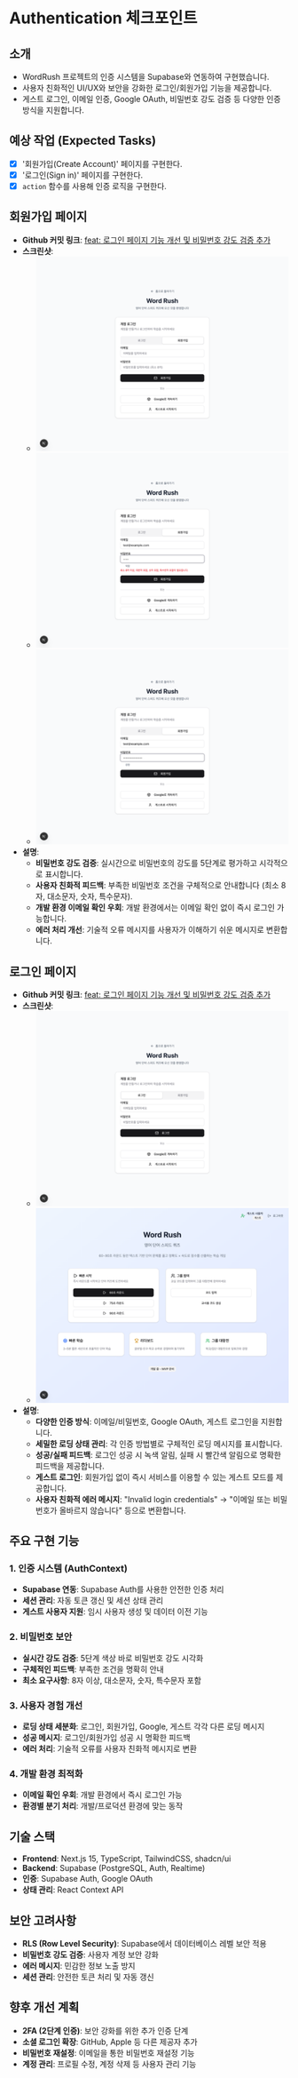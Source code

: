 # Authentication 체크포인트

## 소개

- WordRush 프로젝트의 인증 시스템을 Supabase와 연동하여 구현했습니다.
- 사용자 친화적인 UI/UX와 보안을 강화한 로그인/회원가입 기능을 제공합니다.
- 게스트 로그인, 이메일 인증, Google OAuth, 비밀번호 강도 검증 등 다양한 인증 방식을 지원합니다.

## 예상 작업 (Expected Tasks)

- [x] '회원가입(Create Account)' 페이지를 구현한다.
- [x] '로그인(Sign in)' 페이지를 구현한다.
- [x] `action` 함수를 사용해 인증 로직을 구현한다.

## 회원가입 페이지

- **Github 커밋 링크**: [feat: 로그인 페이지 기능 개선 및 비밀번호 강도 검증 추가](https://github.com/lips85/makers-second/commit/990b388be2b9a73c94bb0ac2f907af3c93f8ee47)
- **스크린샷**:
  - ![회원가입 탭](./signup-tab.png)
  - ![비밀번호 강도 검증 - 약함](./password-strength-weak.png)
  - ![비밀번호 강도 검증 - 강함](./password-strength-strong.png)
- **설명**:
  - **비밀번호 강도 검증**: 실시간으로 비밀번호의 강도를 5단계로 평가하고 시각적으로 표시합니다.
  - **사용자 친화적 피드백**: 부족한 비밀번호 조건을 구체적으로 안내합니다 (최소 8자, 대소문자, 숫자, 특수문자).
  - **개발 환경 이메일 확인 우회**: 개발 환경에서는 이메일 확인 없이 즉시 로그인 가능합니다.
  - **에러 처리 개선**: 기술적 오류 메시지를 사용자가 이해하기 쉬운 메시지로 변환합니다.

## 로그인 페이지

- **Github 커밋 링크**: [feat: 로그인 페이지 기능 개선 및 비밀번호 강도 검증 추가](https://github.com/lips85/makers-second/commit/990b388be2b9a73c94bb0ac2f907af3c93f8ee47)
- **스크린샷**:
  - ![로그인 페이지 메인](./login-page-main.png)
  - ![게스트 로그인 성공](./guest-login-success.png)
- **설명**:
  - **다양한 인증 방식**: 이메일/비밀번호, Google OAuth, 게스트 로그인을 지원합니다.
  - **세밀한 로딩 상태 관리**: 각 인증 방법별로 구체적인 로딩 메시지를 표시합니다.
  - **성공/실패 피드백**: 로그인 성공 시 녹색 알림, 실패 시 빨간색 알림으로 명확한 피드백을 제공합니다.
  - **게스트 로그인**: 회원가입 없이 즉시 서비스를 이용할 수 있는 게스트 모드를 제공합니다.
  - **사용자 친화적 에러 메시지**: "Invalid login credentials" → "이메일 또는 비밀번호가 올바르지 않습니다" 등으로 변환합니다.

## 주요 구현 기능

### 1. 인증 시스템 (AuthContext)

- **Supabase 연동**: Supabase Auth를 사용한 안전한 인증 처리
- **세션 관리**: 자동 토큰 갱신 및 세션 상태 관리
- **게스트 사용자 지원**: 임시 사용자 생성 및 데이터 이전 기능

### 2. 비밀번호 보안

- **실시간 강도 검증**: 5단계 색상 바로 비밀번호 강도 시각화
- **구체적인 피드백**: 부족한 조건을 명확히 안내
- **최소 요구사항**: 8자 이상, 대소문자, 숫자, 특수문자 포함

### 3. 사용자 경험 개선

- **로딩 상태 세분화**: 로그인, 회원가입, Google, 게스트 각각 다른 로딩 메시지
- **성공 메시지**: 로그인/회원가입 성공 시 명확한 피드백
- **에러 처리**: 기술적 오류를 사용자 친화적 메시지로 변환

### 4. 개발 환경 최적화

- **이메일 확인 우회**: 개발 환경에서 즉시 로그인 가능
- **환경별 분기 처리**: 개발/프로덕션 환경에 맞는 동작

## 기술 스택

- **Frontend**: Next.js 15, TypeScript, TailwindCSS, shadcn/ui
- **Backend**: Supabase (PostgreSQL, Auth, Realtime)
- **인증**: Supabase Auth, Google OAuth
- **상태 관리**: React Context API

## 보안 고려사항

- **RLS (Row Level Security)**: Supabase에서 데이터베이스 레벨 보안 적용
- **비밀번호 강도 검증**: 사용자 계정 보안 강화
- **에러 메시지**: 민감한 정보 노출 방지
- **세션 관리**: 안전한 토큰 처리 및 자동 갱신

## 향후 개선 계획

- **2FA (2단계 인증)**: 보안 강화를 위한 추가 인증 단계
- **소셜 로그인 확장**: GitHub, Apple 등 다른 제공자 추가
- **비밀번호 재설정**: 이메일을 통한 비밀번호 재설정 기능
- **계정 관리**: 프로필 수정, 계정 삭제 등 사용자 관리 기능
